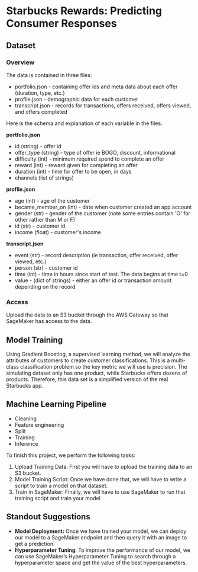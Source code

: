 # Starbucks Rewards: Predicting Consumer Responses

## Dataset

### Overview
The data is contained in three files:

* portfolio.json - containing offer ids and meta data about each offer (duration, type, etc.)
* profile.json - demographic data for each customer
* transcript.json - records for transactions, offers received, offers viewed, and offers completed

Here is the schema and explanation of each variable in the files:

**portfolio.json**
* id (string) - offer id
* offer_type (string) - type of offer ie BOGO, discount, informational
* difficulty (int) - minimum required spend to complete an offer
* reward (int) - reward given for completing an offer
* duration (int) - time for offer to be open, in days
* channels (list of strings)

**profile.json**
* age (int) - age of the customer 
* became_member_on (int) - date when customer created an app account
* gender (str) - gender of the customer (note some entries contain 'O' for other rather than M or F)
* id (str) - customer id
* income (float) - customer's income

**transcript.json**
* event (str) - record description (ie transaction, offer received, offer viewed, etc.)
* person (str) - customer id
* time (int) - time in hours since start of test. The data begins at time t=0
* value - (dict of strings) - either an offer id or transaction amount depending on the record

### Access
Upload the data to an S3 bucket through the AWS Gateway so that SageMaker has access to the data.

## Model Training
Using Gradient Boosting, a supervised learning method, we will analyze the attributes of customers to create customer classifications.
This is a multi-class classification problem so the key metric we will use is precision. The simulating dataset only has one product, while Starbucks offers dozens of products. Therefore, this data set is a simplified version of the real Starbucks app.

## Machine Learning Pipeline
- Cleaning
- Feature engineering
- Split
- Training
- Inference

To finish this project, we perform the following tasks:

1. Upload Training Data: First you will have to upload the training data to an S3 bucket.
2. Model Training Script: Once we have done that, we will have to write a script to train a model on that dataset.
3. Train in SageMaker: Finally, we will have to use SageMaker to run that training script and train your model


## Standout Suggestions

* **Model Deployment:** Once we have trained your model, we can deploy our model to a SageMaker endpoint and then query it with an image to get a prediction.
* **Hyperparameter Tuning**: To improve the performance of our model, we can use SageMaker’s Hyperparameter Tuning to search through a hyperparameter space and get the value of the best hyperparameters.

